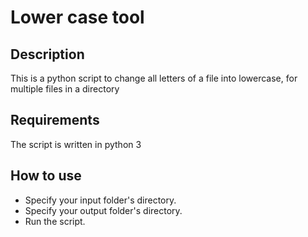 # Lower case tool
## Description
This is a python script to change all letters of a file into lowercase, for multiple files in a directory

## Requirements 
The script is written in python 3

## How to use
- Specify your input folder's directory.  
- Specify your output folder's directory.  
- Run the script.  